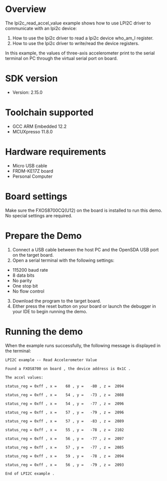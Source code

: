 Overview
========
The lpi2c_read_accel_value example shows how to use LPI2C driver to communicate with an lpi2c device:

 1. How to use the lpi2c driver to read a lpi2c device who_am_I register.
 2. How to use the lpi2c driver to write/read the device registers.

In this example, the values of three-axis accelerometer print to the serial terminal on PC through
the virtual serial port on board.

SDK version
===========
- Version: 2.15.0

Toolchain supported
===================
- GCC ARM Embedded  12.2
- MCUXpresso  11.8.0

Hardware requirements
=====================
- Micro USB cable
- FRDM-KE17Z board
- Personal Computer

Board settings
==============
Make sure the FXOS8700CQ(U12) on the board is installed to run this demo.
No special settings are required.

Prepare the Demo
================
1.  Connect a USB cable between the host PC and the OpenSDA USB port on the target board.
2.  Open a serial terminal with the following settings:
   - 115200 baud rate
   - 8 data bits
   - No parity
   - One stop bit
   - No flow control
3. Download the program to the target board.
4. Either press the reset button on your board or launch the debugger in your IDE to begin running the demo.

Running the demo
================
When the example runs successfully, the following message is displayed in the terminal:

~~~~~~~~~~~~~~~~~~~~~
LPI2C example -- Read Accelerometer Value

Found a FXOS8700 on board , the device address is 0x1C .

The accel values:

status_reg = 0xff , x =    60 , y =   -80 , z =  2094

status_reg = 0xff , x =    54 , y =   -73 , z =  2088

status_reg = 0xff , x =    54 , y =   -77 , z =  2096

status_reg = 0xff , x =    57 , y =   -79 , z =  2096

status_reg = 0xff , x =    57 , y =   -83 , z =  2089

status_reg = 0xff , x =    55 , y =   -78 , z =  2102

status_reg = 0xff , x =    56 , y =   -77 , z =  2097

status_reg = 0xff , x =    57 , y =   -77 , z =  2085

status_reg = 0xff , x =    59 , y =   -78 , z =  2094

status_reg = 0xff , x =    56 , y =   -79 , z =  2093

End of LPI2C example .
~~~~~~~~~~~~~~~~~~~~~
